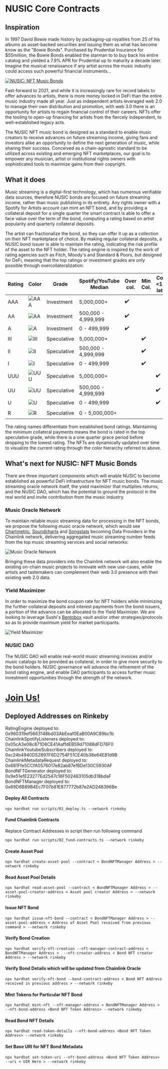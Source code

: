 # NUSIC Core Contracts

## Inspiration

In 1997 David Bowie made history by packaging-up royalties from 25 of his albums as asset-backed securities and issuing them as what has become know as the "Bowie Bonds". Purchased by Prudential Insurance for $55million, the Bowie Bonds enabled the starman to to buy back his entire catalog and yielded a 7.9% APR for Prudential up to maturity a decade later. Imagine the musical renaissance if any artist across the music industry could access such powerful financial instruments...

[![NUSIC: NFT Music Bonds](https://scontent-lcy1-1.xx.fbcdn.net/v/t39.30808-6/262910985_2714201448876011_5321133549282659145_n.png?_nc_cat=104&ccb=1-5&_nc_sid=0debeb&_nc_ohc=0sAGXG4e0hoAX9LAvRL&_nc_ht=scontent-lcy1-1.xx&oh=9149dbaf1f9ec710062a0bd6fd021dd2&oe=61B69F1D)](https://youtu.be/jxtqWJucd6k)

Fast-forward to 2021, and while it is increasingly rare for record labels to offer advances to artists, there is more money locked in DeFi than the entire music industry made all year. Just as independent artists leveraged web 2.0 to manage their own distribution and promotion, with web 3.0 there is an opportunity for artists to regain financial control of their careers. NFTs offer the tooling to open-up financing for artists from the fiercely independent, to well-established legacy acts.

The NUSIC NFT music bond is designed as a standard to enable music creators to receive advances on future streaming income, giving fans and investors alike an opportunity to define the next generation of music, while sharing their success. Conceived as a chain-agnostic standard to be utilized across existing and emerging NFT marketplaces, our goal is to empower any musician, artist or institutional rights owners with sophisticated tools to maximize gains from their copyright.

## What it does

Music streaming is a digital-first technology, which has numerous verifiable data sources, therefore NUSIC bonds are focused on future streaming income, rather than music publishing in its entirety. Any rights owner with a Spotify for Artists account can mint an NFT bond, and by providing a collateral deposit for a single quarter the smart contract is able to offer a face value over the term of the bond, computing a rating based on artist popularity and quarterly collateral deposits.

The artist can fractionalize the bond, so they can offer it up as a collection on their NFT marketplace of choice. By making regular collateral deposits, a NUSIC bond issuer is able to maintain the rating, indicating the risk profile of the asset to the NFT holder. The rating engine is inspired by the work of rating agencies such as Fitch, Moody's and Standard & Poors, but designed for DeFi, meaning that the top ratings or investment grades are only possible through overcollateralization:

| Rating | Color | Grade | Spotify/YouTube Median | Over col. | Min Col. | Col. <1Q late | Col. >1Q late |
| ----------- | ----------- | ----------- | ----------- | ----------- | ----------- | ----------- | ----------- |
| AAA | ![AAA](https://images.squarespace-cdn.com/content/v1/611cc8f5b6450924450d8366/1638140819849-AI4DYFOD3YE9HDAQL87T/AAA.png) | Investment | 5,000,000+ | ✔️  |  |  |  |
| AA | ![AA](https://images.squarespace-cdn.com/content/v1/611cc8f5b6450924450d8366/1638140915257-ILRDLAFM0KR52MGGH9EC/AA.png)  | Investment | 500,000 - 4,999,999 | ✔️  |  |  |  |
| A | ![A](https://images.squarespace-cdn.com/content/v1/611cc8f5b6450924450d8366/1638140927234-J0KWGPOICB9D4T8BSNAE/A.png) | Investment | 0 - 499,999 | ✔️  |  |  |  |
| III | ![III](https://images.squarespace-cdn.com/content/v1/611cc8f5b6450924450d8366/1638140945354-PY53A16I1B6468AZJ3PT/III.png) | Speculative | 5,000,000+ |  | ✔️ |  |  |
| II | ![II](https://images.squarespace-cdn.com/content/v1/611cc8f5b6450924450d8366/1638140958325-PJWQTF3VEPXFRKMZB84L/II.png) | Speculative | 500,000 - 4,999,999 |  | ✔️ |  |  |
| I | ![I](https://images.squarespace-cdn.com/content/v1/611cc8f5b6450924450d8366/1638140972680-84HH1MP4MVV2P0DCH6NO/I.png) | Speculative | 0 - 499,999 |  | ✔️ |  |  |
| UUU | ![UUU](https://images.squarespace-cdn.com/content/v1/611cc8f5b6450924450d8366/1638140991828-MXWKB3MVS9JQSL3FUCMB/UUU.png) | Speculative | 5,000,000+ |  |  | ✔️ |  |
| UU | ![UU](https://images.squarespace-cdn.com/content/v1/611cc8f5b6450924450d8366/1638141004015-05O1LHWWKTGWVUFZP3HY/UU.png) | Speculative | 500,000 - 4,999,999 |  |  | ✔️ |  |
| U | ![U](https://images.squarespace-cdn.com/content/v1/611cc8f5b6450924450d8366/1638141016865-J6NRTS6BNQ1JR52VJIW9/U.png) | Speculative | 0 - 499,999 |  |  | ✔️ |  |
| R | ![R](https://images.squarespace-cdn.com/content/v1/611cc8f5b6450924450d8366/1638141029733-015QYH9I0Y2H72F939UR/R.png) | Speculative | 0 - 5,000,000+ |  |  |  | ✔️ |

The rating names differentiate from established bond ratings. Maintaining the minimum collateral payments means the bond is rated in the top speculative grade, while there is a one quarter grace period before dropping to the lowest rating. The NFTs are dynamically updated over time to visualize the current rating through the color hierarchy referred to above.


## What's next for NUSIC: NFT Music Bonds

There are three important components which will enable NUSIC to become established as powerful DeFi infrastructure for NFT music bonds. The music streaming oracle network itself, the yield maximizer that multiplies returns, and the NUSIC DAO, which has the potential to ground the protocol in the real world and invite contribution from the music industry.

### Music Oracle Network

To maintain reliable music streaming data for processing in the NFT bonds, we propose the following music oracle network, which would see [Chartmetric](https://www.chartmetric.com), [Soundcharts](https://www.soundcharts.com) and [Songstats](https://www.songstats.com) becoming Data Providers in the Chainlink network, delivering aggregated music streaming number feeds from the top music streaming services and social networks:

![Music Oracle Network](https://scontent-mia3-1.xx.fbcdn.net/v/t39.30808-6/260657102_2712631615699661_3010365413079885934_n.png?_nc_cat=108&ccb=1-5&_nc_sid=e3f864&_nc_ohc=sH479qKVTVAAX_SrHao&_nc_oc=AQnVrl6bLmMaIJyCn_BGcoAkuOA2NiDvK6LXsHwbt1u6h2OWgrVFzTnptl8HcNfqxI8&_nc_ht=scontent-mia3-1.xx&oh=f2243b3d30181a4c20862d65102442ac&oe=61A7C316)

Bringing these data providers into the Chainlink network will also enable the existing on-chain music projects to innovate with new use-cases, while artists and tastemakers can complement their web 3.0 presence with their existing web 2.0 data.

### Yield Maximizer

In order to maximize the bond coupon rate for NFT holders while minimizing the further collateral deposits and interest payments from the bond issuers, a portion of the advance can be allocated to the Yield Maximizer. We are looking to leverage Sushi's [Bentobox](https://docs.sushi.com/products/bentobox) vault and/or other strategies/protocols so as to provide maximum yield for market participants.

![Yield Maximizer](https://scontent-mia3-1.xx.fbcdn.net/v/t39.30808-6/261124395_2712638855698937_7479942245748074067_n.png?_nc_cat=100&ccb=1-5&_nc_sid=0debeb&_nc_ohc=iH9NmpwY7TsAX8woVfU&_nc_ht=scontent-mia3-1.xx&oh=85a9f367ff3c4b027535682bb5ac60fe&oe=61A748F5)

### NUSIC DAO

The NUSIC DAO will enable real-world music streaming invoices and/or music catalogs to be provided as collateral, in order to give more security to the bond holders. NUSIC governance will advance the refinement of the bond rating engine, and enable DAO participants to access further music investment opportunities through the strength of the network.

# [Join Us!](https://nusic.fm/join-dao)




## Deployed Addresses on Rinkeby
RatingEngine deployed to: 0x960319ef5663148bd03AbEeaf0EaB00A9C89bc1b <br>
ChainlinkSpotifyListeners deployed to: 0x05cA3e08c871D6CE41AaffdEB59d71088dFD76F0 <br>
ChainlinkYoutubeSubscribers deployed to: 0xc24b4940D52B97F6D2754F51CE40b38e64E81d9B <br>
ChainlinkMetadataRequest deployed to: 0x681Ffe5CCfA0576017e82ab87efBDe130C5930AF <br>
BondNFTGenerator deployed to: 0x9e51efE23277Ed2547c16F502463105db318bdaF <br>
BondNFTManager deployed to: 0x69D6B89B4Ec7F07b81E877772b87e2AD248396Be <br>

#### Deploy All Contracts
```shell
npx hardhat run scripts/01_deploy.ts --network rinkeby
```

#### Fund Chainlink Contracts 
Replace Contract Addresses in script then run following command
```shell
npx hardhat run scripts/02_fund-contracts.ts --network rinkeby
```

#### Create Asset Pool
```shell
npx hardhat create-asset-pool --contract < BondNFTManager Address > --network rinkeby
```

#### Read Asset Pool Details
```shell
npx hardhat read-asset-pool --contract < BondNFTManager Address > --asset-pool-creator-address < Asset pool creator Address > --network rinkeby
```

#### Issue NFT Bond
```shell
npx hardhat issue-nft-bond --contract < BondNFTManager Address > --asset-pool-address < Address of Asset Pool received from previous command > --network rinkeby
```

#### Verify Bond Creation
```shell
npx hardhat verify-nft-creation --nft-manager-contract-address < BondNFTManager Address >  --nft-creator-address < Bond NFT creator Address > --network rinkeby
```

#### Verify Bond Details which will be updated from Chainlink Oracle
```shell
npx hardhat verify-nft-bond --bond-contract-address < Bond NFT Address received in previous address > --network rinkeby
```

#### Mint Tokens for Particular NFT Bond
```shell
npx hardhat mint-nft --nft-manager-address < BondNFTManager Address > --nft-bond-address <Bond NFT Token Address> --network rinkeby
```

#### Read Bond NFT Details
```shell
npx hardhat read-token-details --nft-bond-address <Bond NFT Token Address> --network rinkeby
```

#### Set Base URI for NFT Bond Metadata
```shell
npx hardhat set-token-uri --nft-bond-address <Bond NFT Token Address> --uri < UIR Here > --network rinkeby
```
